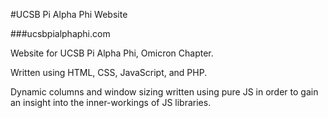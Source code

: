 #UCSB Pi Alpha Phi Website

###ucsbpialphaphi.com

Website for UCSB Pi Alpha Phi, Omicron Chapter.

Written using HTML, CSS, JavaScript, and PHP.

Dynamic columns and window sizing written using pure JS in order to gain an insight into the inner-workings of JS libraries.

